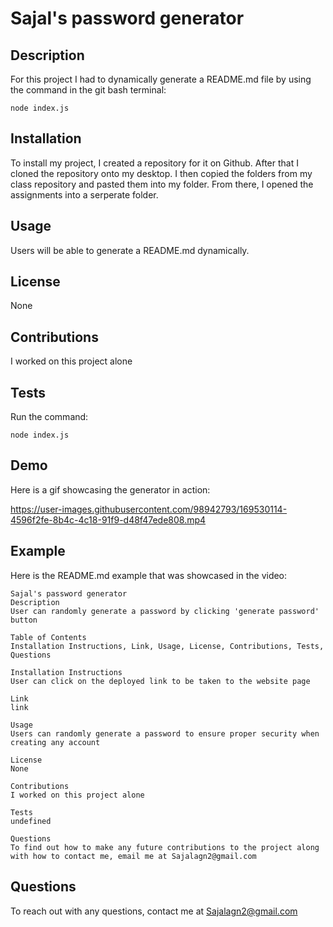 
# Sajal's password generator
## Description
For this project I had to dynamically generate a README.md file by using the command in the git bash terminal:
```
node index.js
```
## Installation 
To install my project, I created a repository for it on Github. After that I cloned the repository onto my desktop. I then copied the folders from my class repository and pasted them into my folder. From there, I opened the assignments into a serperate folder.
## Usage
Users will be able to generate a README.md dynamically.
## License
None
## Contributions
I worked on this project alone
## Tests
Run the command:
```
node index.js
```
## Demo
Here is a gif showcasing the generator in action:



https://user-images.githubusercontent.com/98942793/169530114-4596f2fe-8b4c-4c18-91f9-d48f47ede808.mp4



## Example
Here is the README.md example that was showcased in the video:
```
Sajal's password generator
Description
User can randomly generate a password by clicking 'generate password' button

Table of Contents
Installation Instructions, Link, Usage, License, Contributions, Tests, Questions

Installation Instructions
User can click on the deployed link to be taken to the website page

Link
link

Usage
Users can randomly generate a password to ensure proper security when creating any account

License
None

Contributions
I worked on this project alone

Tests
undefined

Questions
To find out how to make any future contributions to the project along with how to contact me, email me at Sajalagn2@gmail.com
```

## Questions
To reach out with any questions, contact me at Sajalagn2@gmail.com
            
